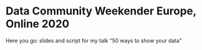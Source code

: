 # Data Community Weekender Europe, Online 2020

Here you go: slides and script for my talk "50 ways to show your data" 
